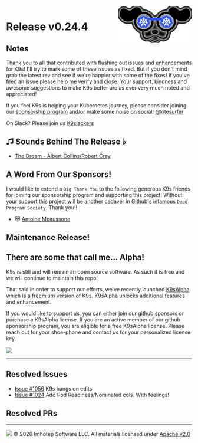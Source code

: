 <img src="https://raw.githubusercontent.com/derailed/k9s/master/assets/k9s_small.png" align="right" width="200" height="auto"/>

# Release v0.24.4

## Notes

Thank you to all that contributed with flushing out issues and enhancements for K9s! I'll try to mark some of these issues as fixed. But if you don't mind grab the latest rev and see if we're happier with some of the fixes! If you've filed an issue please help me verify and close. Your support, kindness and awesome suggestions to make K9s better are as ever very much noted and appreciated!

If you feel K9s is helping your Kubernetes journey, please consider joining our [sponsorship program](https://github.com/sponsors/derailed) and/or make some noise on social! [@kitesurfer](https://twitter.com/kitesurfer)

On Slack? Please join us [K9slackers](https://join.slack.com/t/k9sers/shared_invite/enQtOTA5MDEyNzI5MTU0LWQ1ZGI3MzliYzZhZWEyNzYxYzA3NjE0YTk1YmFmNzViZjIyNzhkZGI0MmJjYzhlNjdlMGJhYzE2ZGU1NjkyNTM)

## ♫ Sounds Behind The Release ♭

* [The Dream - Albert Collins/Robert Cray](https://www.youtube.com/watch?v=XLkjF4s2Ms0)

## A Word From Our Sponsors!

I would like to extend a `Big Thank You` to the following generous K9s friends for joining our sponsorship program and supporting this project!
Without your support this project will be another cadaver in Github's infamous `Dead Program Society`. Thank you!!

* 😻 [Antoine Meaussone](https://github.com/Ameausoone)

## Maintenance Release!

## There are some that call me... Alpha!

K9s is still and will remain an open source software. As such it is free and we will continue to maintain this repo!

That said in order to support our efforts, we've recently launched [K9sAlpha](https://k9salpha.io) which is a freemium version of K9s. K9sAlpha unlocks additional features and enhancement.

If you would like to support us, you can either join our github sponsors or purchase a K9sAlpha license. If you are an active member of our github sponsorship program, you are eligible for a free K9sAlpha license. Please reach out for your shoe-phone and contact us for your personalized license key.

<img src="https://k9salpha.io/assets/k9salpha-blue.png" align="center" width="300" height="auto"/>

---

## Resolved Issues

* [Issue #1056](https://github.com/kswapd/k10s/issues/1056) K9s hangs on edits
* [Issue #1024](https://github.com/kswapd/k10s/issues/1024) Add Pod Readiness/Nominated cols. With feelings!

## Resolved PRs

---

<img src="https://raw.githubusercontent.com/derailed/k9s/master/assets/imhotep_logo.png" width="32" height="auto"/> © 2020 Imhotep Software LLC. All materials licensed under [Apache v2.0](http://www.apache.org/licenses/LICENSE-2.0)
